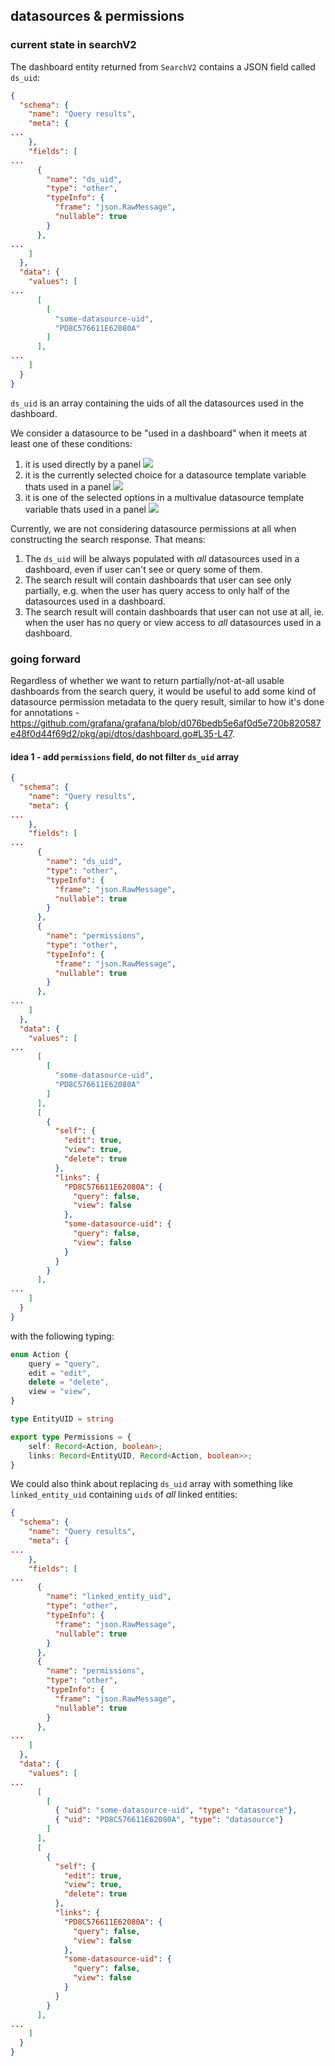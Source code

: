 ## datasources & permissions


### current state in searchV2

The dashboard entity returned from `SearchV2` contains a JSON field called `ds_uid`:

```json
{
  "schema": {
    "name": "Query results",
    "meta": {
...
    },
    "fields": [
...
      {
        "name": "ds_uid",
        "type": "other",
        "typeInfo": {
          "frame": "json.RawMessage",
          "nullable": true
        }
      },
...
    ]
  },
  "data": {
    "values": [
...
      [
        [
          "some-datasource-uid",
          "PD8C576611E62080A"
        ]
      ],
...
    ]
  }
}

```

`ds_uid` is an array containing the uids of all the datasources used in the dashboard. 

We consider a datasource to be "used in a dashboard" when it meets at least one of these conditions:

1. it is used directly by a panel ![](./direct_panel_ref.png)
2. it is the currently selected choice for a datasource template variable thats used in a panel ![](./variable_ref.png)
3. it is one of the selected options in a multivalue datasource template variable thats used in a panel ![](./multivariable_ref.png) 

Currently, we are not considering datasource permissions at all when constructing the search response. That means:

1. The `ds_uid` will be always populated with _all_ datasources used in a dashboard, even if user can't see or query some of them.
2. The search result will contain dashboards that user can see only partially, e.g. when the user has query access to only half of the datasources used in a dashboard.
3. The search result will contain dashboards that user can not use at all, ie. when the user has no query or view access to _all_ datasources used in a dashboard.


### going forward

Regardless of whether we want to return partially/not-at-all usable dashboards from the search query, it would be useful to add some kind of datasource permission metadata to the query result, similar to how it's done for annotations - https://github.com/grafana/grafana/blob/d076bedb5e6af0d5e720b820587e48f0d44f69d2/pkg/api/dtos/dashboard.go#L35-L47.

#### idea 1 - add `permissions` field, do not filter `ds_uid` array

```json
{
  "schema": {
    "name": "Query results",
    "meta": {
...
    },
    "fields": [
...
      {
        "name": "ds_uid",
        "type": "other",
        "typeInfo": {
          "frame": "json.RawMessage",
          "nullable": true
        }
      },
      {
        "name": "permissions",
        "type": "other",
        "typeInfo": {
          "frame": "json.RawMessage",
          "nullable": true
        }
      },
...
    ]
  },
  "data": {
    "values": [
...
      [
        [
          "some-datasource-uid",
          "PD8C576611E62080A"
        ]
      ],
      [
        {
          "self": {
            "edit": true,
            "view": true,
            "delete": true
          },
          "links": {
            "PD8C576611E62080A": {
              "query": false,
              "view": false
            },
            "some-datasource-uid": {
              "query": false,
              "view": false
            }
          }
        }
      ],
...
    ]
  }
}

```

with the following typing:

```ts
enum Action {
    query = "query",
    edit = "edit",
    delete = "delete",
    view = "view",
} 

type EntityUID = string

export type Permissions = {
    self: Record<Action, boolean>;
    links: Record<EntityUID, Record<Action, boolean>>;
}
```


We could also think about replacing `ds_uid` array with something like `linked_entity_uid` containing `uids` of _all_ linked entities:


```json
{
  "schema": {
    "name": "Query results",
    "meta": {
...
    },
    "fields": [
...
      {
        "name": "linked_entity_uid",
        "type": "other",
        "typeInfo": {
          "frame": "json.RawMessage",
          "nullable": true
        }
      },
      {
        "name": "permissions",
        "type": "other",
        "typeInfo": {
          "frame": "json.RawMessage",
          "nullable": true
        }
      },
...
    ]
  },
  "data": {
    "values": [
...
      [
        [
          { "uid": "some-datasource-uid", "type": "datasource"},
          { "uid": "PD8C576611E62080A", "type": "datasource"}
        ]
      ],
      [
        {
          "self": {
            "edit": true,
            "view": true,
            "delete": true
          },
          "links": {
            "PD8C576611E62080A": {
              "query": false,
              "view": false
            },
            "some-datasource-uid": {
              "query": false,
              "view": false
            }
          }
        }
      ],
...
    ]
  }
}

```

